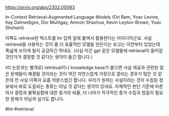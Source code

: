 https://arxiv.org/abs/2302.00083

In-Context Retrieval-Augmented Language Models (Ori Ram, Yoav Levine, Itay Dalmedigos, Dor Muhlgay, Amnon Shashua, Kevin Leyton-Brown, Yoav Shoham)

이쪽도 retrieve된 텍스트를 lm 입력 앞에 붙여서 활용한다는 아이디어군요. 사실 retrieval을 사용하는 것이 좀 더 효율적인 모델을 만든다는 보고는 이전부터 있었는데 폭넓게 쓰이게 될지 궁금하긴 하네요. (사실 이건 gpt 같은 모델들에 retrieval이 들어갈 것인가가 결정할 것 같다는 생각이 들긴 합니다.)

(이 논문과는 별개로) retrieval이나 knowledge base가 붙으면 사실 제공과 관련된 많은 문제들이 해결될 것이라는 것이 약간 자연스럽게 가정으로 깔리는 경우가 많은 것 같은데 전 사실 이쪽이 요즘 의문스럽긴 합니다. 우리가 원하는 사실이라는 것이 수집된 정보에서 바로 도출되는 종류는 아닐 것 같다는 생각이 있네요. 자체적인 판단 기준에 따른 의사 결정과 불확실함에 대한 증거의 비율, 더 나아가 적극적인 증거 수집과 창출이 필요한 문제가 아닐까 싶기도 합니다.

#lm #retrieval 